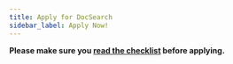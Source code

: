 ```yaml
---
title: Apply for DocSearch
sidebar_label: Apply Now!
---
```


**Please make sure you [read the checklist][1] before applying.**

[1]: ./who-can-apply
